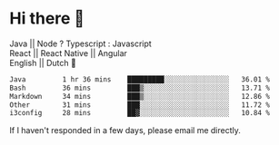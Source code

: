 # Hi there 👋
Java || Node ? Typescript : Javascript \
 React || React Native || Angular  \
English || Dutch :pinching_hand:

 <!--START_SECTION:waka-->

```txt
Java         1 hr 36 mins    █████████░░░░░░░░░░░░░░░░   36.01 %
Bash         36 mins         ███▒░░░░░░░░░░░░░░░░░░░░░   13.71 %
Markdown     34 mins         ███▒░░░░░░░░░░░░░░░░░░░░░   12.86 %
Other        31 mins         ███░░░░░░░░░░░░░░░░░░░░░░   11.72 %
i3config     28 mins         ██▓░░░░░░░░░░░░░░░░░░░░░░   10.84 %
```

<!--END_SECTION:waka-->




If I haven't responded in a few days, please email me directly. 
